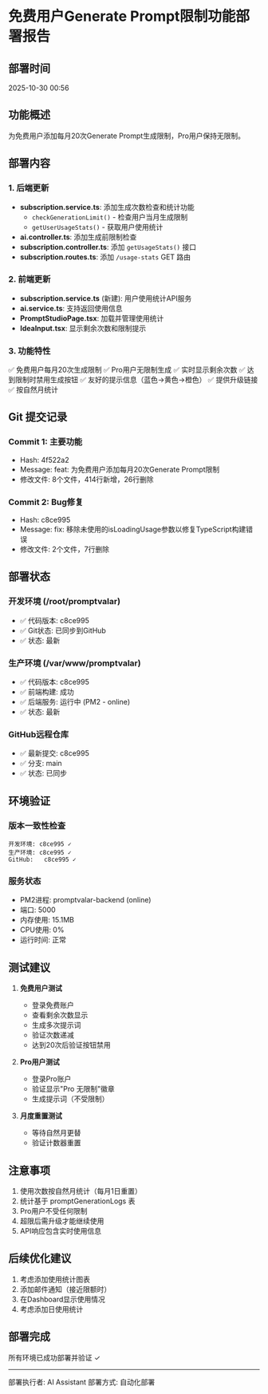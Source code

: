 # 免费用户Generate Prompt限制功能部署报告

## 部署时间
2025-10-30 00:56

## 功能概述
为免费用户添加每月20次Generate Prompt生成限制，Pro用户保持无限制。

## 部署内容

### 1. 后端更新
- **subscription.service.ts**: 添加生成次数检查和统计功能
  - `checkGenerationLimit()` - 检查用户当月生成限制
  - `getUserUsageStats()` - 获取用户使用统计
- **ai.controller.ts**: 添加生成前限制检查
- **subscription.controller.ts**: 添加 `getUsageStats()` 接口
- **subscription.routes.ts**: 添加 `/usage-stats` GET 路由

### 2. 前端更新
- **subscription.service.ts** (新建): 用户使用统计API服务
- **ai.service.ts**: 支持返回使用信息
- **PromptStudioPage.tsx**: 加载并管理使用统计
- **IdeaInput.tsx**: 显示剩余次数和限制提示

### 3. 功能特性
✅ 免费用户每月20次生成限制
✅ Pro用户无限制生成
✅ 实时显示剩余次数
✅ 达到限制时禁用生成按钮
✅ 友好的提示信息（蓝色→黄色→橙色）
✅ 提供升级链接
✅ 按自然月统计

## Git 提交记录

### Commit 1: 主要功能
- Hash: 4f522a2
- Message: feat: 为免费用户添加每月20次Generate Prompt限制
- 修改文件: 8个文件，414行新增，26行删除

### Commit 2: Bug修复
- Hash: c8ce995
- Message: fix: 移除未使用的isLoadingUsage参数以修复TypeScript构建错误
- 修改文件: 2个文件，7行删除

## 部署状态

### 开发环境 (/root/promptvalar)
- ✅ 代码版本: c8ce995
- ✅ Git状态: 已同步到GitHub
- ✅ 状态: 最新

### 生产环境 (/var/www/promptvalar)
- ✅ 代码版本: c8ce995
- ✅ 前端构建: 成功
- ✅ 后端服务: 运行中 (PM2 - online)
- ✅ 状态: 最新

### GitHub远程仓库
- ✅ 最新提交: c8ce995
- ✅ 分支: main
- ✅ 状态: 已同步

## 环境验证

### 版本一致性检查
```
开发环境: c8ce995 ✓
生产环境: c8ce995 ✓
GitHub:   c8ce995 ✓
```

### 服务状态
- PM2进程: promptvalar-backend (online)
- 端口: 5000
- 内存使用: 15.1MB
- CPU使用: 0%
- 运行时间: 正常

## 测试建议

1. **免费用户测试**
   - 登录免费账户
   - 查看剩余次数显示
   - 生成多次提示词
   - 验证次数递减
   - 达到20次后验证按钮禁用

2. **Pro用户测试**
   - 登录Pro账户
   - 验证显示"Pro 无限制"徽章
   - 生成提示词（不受限制）

3. **月度重置测试**
   - 等待自然月更替
   - 验证计数器重置

## 注意事项

1. 使用次数按自然月统计（每月1日重置）
2. 统计基于 promptGenerationLogs 表
3. Pro用户不受任何限制
4. 超限后需升级才能继续使用
5. API响应包含实时使用信息

## 后续优化建议

1. 考虑添加使用统计图表
2. 添加邮件通知（接近限额时）
3. 在Dashboard显示使用情况
4. 考虑添加日使用统计

## 部署完成
所有环境已成功部署并验证 ✓

---
部署执行者: AI Assistant
部署方式: 自动化部署
